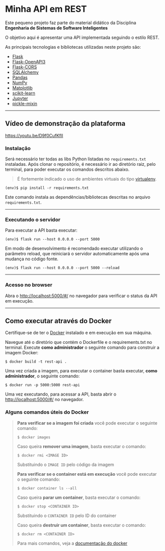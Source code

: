 # Minha API em REST

Este pequeno projeto faz parte do material didático da Disciplina **Engenharia de Sistemas de Software Inteligentes** 

O objetivo aqui é apresentar uma API implementada seguindo o estilo REST.

As principais tecnologias e bibliotecas utilizadas neste projeto são:
- [Flask](https://flask.palletsprojects.com/en/2.3.x/)
- [Flask-OpenAPI3](https://pypi.org/project/flask-openapi3/)
- [Flask-CORS](https://flask-cors.readthedocs.io/en/latest/)
- [SQLAlchemy](https://www.sqlalchemy.org/)
- [Pandas](https://pandas.pydata.org/)
- [NumPy](https://numpy.org/)
- [Matplotlib](https://matplotlib.org/)
- [scikit-learn](https://scikit-learn.org/)
- [Jupyter](https://jupyter.org/)
- [pickle-mixin](https://pypi.org/project/pickle-mixin/)

---
## Vídeo de demonstração da plataforma

https://youtu.be/D9f0CufKflI

### Instalação


Será necessário ter todas as libs Python listadas no `requirements.txt` instaladas.
Após clonar o repositório, é necessário ir ao diretório raiz, pelo terminal, para poder executar os comandos descritos abaixo.

> É fortemente indicado o uso de ambientes virtuais do tipo [virtualenv](https://virtualenv.pypa.io/en/latest/installation.html).

```
(env)$ pip install -r requirements.txt
```

Este comando instala as dependências/bibliotecas descritas no arquivo `requirements.txt`.

---
### Executando o servidor


Para executar a API  basta executar:

```
(env)$ flask run --host 0.0.0.0 --port 5000
```

Em modo de desenvolvimento é recomendado executar utilizando o parâmetro reload, que reiniciará o servidor automaticamente após uma mudança no código fonte. 

```
(env)$ flask run --host 0.0.0.0 --port 5000 --reload
```

---
### Acesso no browser

Abra o [http://localhost:5000/#/](http://localhost:5000/#/) no navegador para verificar o status da API em execução.

---
## Como executar através do Docker

Certifique-se de ter o [Docker](https://docs.docker.com/engine/install/) instalado e em execução em sua máquina.

Navegue até o diretório que contém o Dockerfile e o requirements.txt no terminal.
Execute **como administrador** o seguinte comando para construir a imagem Docker:

```
$ docker build -t rest-api .
```

Uma vez criada a imagem, para executar o container basta executar, **como administrador**, o seguinte comando:

```
$ docker run -p 5000:5000 rest-api
```

Uma vez executando, para acessar a API, basta abrir o [http://localhost:5000/#/](http://localhost:5000/#/) no navegador.

### Alguns comandos úteis do Docker

>**Para verificar se a imagem foi criada** você pode executar o seguinte comando:
>
>```
>$ docker images
>```
>
> Caso queira **remover uma imagem**, basta executar o comando:
>```
>$ docker rmi <IMAGE ID>
>```
>Substituindo o `IMAGE ID` pelo código da imagem
>
>**Para verificar se o container está em execução** você pode executar o seguinte comando:
>
>```
>$ docker container ls --all
>```
>
> Caso queira **parar um container**, basta executar o comando:
>```
>$ docker stop <CONTAINER ID>
>```
>Substituindo o `CONTAINER ID` pelo ID do container
>
>
> Caso queira **destruir um container**, basta executar o comando:
>```
>$ docker rm <CONTAINER ID>
>```
>Para mais comandos, veja a [documentação do docker](https://docs.docker.com/engine/reference/run/)
